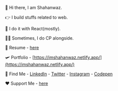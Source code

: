 👋 Hi there, I am Shahanwaz.

👉‍ I build stuffs related to web.

📌 I do it with React(mostly).

👨‍💻 Sometimes, I do CP alongside.

📄 Resume - [here](https://drive.google.com/file/d/1osPGzyTlQyAn6OVT4TLiCQH2T_4GKimt/view?usp=sharing)

🛩️ Portfolio - [https://imshahanwaz.netlify.app/](https://imshahanwaz.netlify.app/)

🔎 Find Me - [LinkedIn](https://www.linkedin.com/in/mshahanwaz) - [Twitter](https://twitter.com/_mshahanwaz) - [Instagram](https://instagram.com/imshahanwaz) - [Codepen](https://codepen.io/mshahanwaz)

❤️ Support Me - [here](https://ko-fi.com/mshahanwaz)
